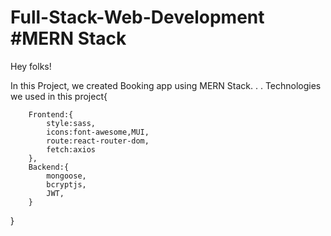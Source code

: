 # Full-Stack-Web-Development #MERN Stack

Hey folks! 

In this Project, we created Booking app using MERN Stack.
.
.
Technologies we used in this project{

        Frontend:{
            style:sass,
            icons:font-awesome,MUI,
            route:react-router-dom,
            fetch:axios
        },
        Backend:{
            mongoose,
            bcryptjs,
            JWT,
        }

}


